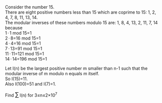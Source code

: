 <p>
Consider the number 15.<br />
There are eight positive numbers less than 15 which are coprime to 15: 1, 2, 4, 7, 8, 11, 13, 14.<br />
The modular inverses of these numbers modulo 15 are: 1, 8, 4, 13, 2, 11, 7, 14<br />  
because<br />
1 · 1 mod 15=1<br />
2 · 8=16 mod 15=1<br />
4 · 4=16 mod 15=1<br />
7 · 13=91 mod 15=1<br />
11 · 11=121 mod 15=1<br />
14 · 14=196 mod 15=1<br /></p>
<p>
Let I(n) be the largest positive number m smaller than n-1 such that the modular inverse of m modulo n equals m itself.<br />
So I(15)=11.<br />
Also I(100)=51 and I(7)=1.<br /></p>
<p>
Find <span style="font-size:larger;"><span style="font-size:larger;">∑</span></span> I(n) for 3≤n≤2×10<sup>7</sup></p>
